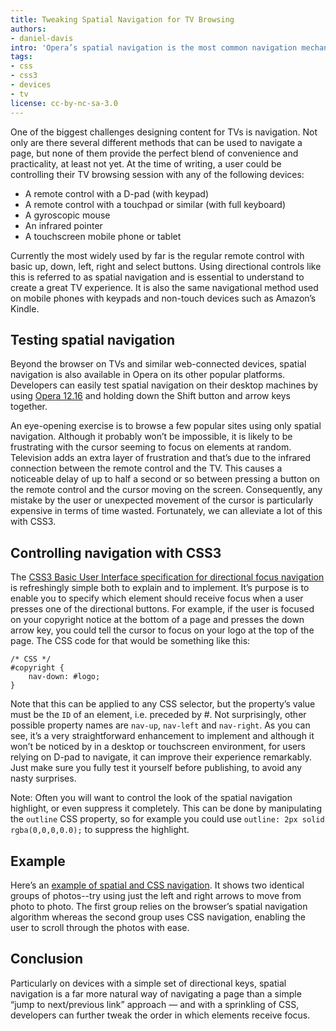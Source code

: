 ```yaml
---
title: Tweaking Spatial Navigation for TV Browsing
authors:
- daniel-davis
intro: 'Opera’s spatial navigation is the most common navigation mechanism on web-enabled TVs and devices. It offers an intuitive way for users to navigate web pages. Using a sprinkling of CSS3, developers can take full control over the exact order in which elements receive focus, to further enhance the browsing experience.'
tags:
- css
- css3
- devices
- tv
license: cc-by-nc-sa-3.0
---
```


One of the biggest challenges designing content for TVs is navigation. Not only are there several different methods that can be used to navigate a page, but none of them provide the perfect blend of convenience and practicality, at least not yet. At the time of writing, a user could be controlling their TV browsing session with any of the following devices:

- A remote control with a D-pad (with keypad)
- A remote control with a touchpad or similar (with full keyboard)
- A gyroscopic mouse
- An infrared pointer
- A touchscreen mobile phone or tablet

Currently the most widely used by far is the regular remote control with basic up, down, left, right and select buttons. Using directional controls like this is referred to as spatial navigation and is essential to understand to create a great TV experience. It is also the same navigational method used on mobile phones with keypads and non-touch devices such as Amazon’s Kindle.

## Testing spatial navigation

Beyond the browser on TVs and similar web-connected devices, spatial navigation is also available in Opera on its other popular platforms. Developers can easily test spatial navigation on their desktop machines by using [Opera 12.16][1] and holding down the Shift button and arrow keys together.

[1]: http://www.opera.com/download/guide/?ver=12.16

An eye-opening exercise is to browse a few popular sites using only spatial navigation. Although it probably won’t be impossible, it is likely to be frustrating with the cursor seeming to focus on elements at random. Television adds an extra layer of frustration and that’s due to the infrared connection between the remote control and the TV. This causes a noticeable delay of up to half a second or so between pressing a button on the remote control and the cursor moving on the screen. Consequently, any mistake by the user or unexpected movement of the cursor is particularly expensive in terms of time wasted. Fortunately, we can alleviate a lot of this with CSS3.

## Controlling navigation with CSS3

The [CSS3 Basic User Interface specification for directional focus navigation][3] is refreshingly simple both to explain and to implement. It’s purpose is to enable you to specify which element should receive focus when a user presses one of the directional buttons. For example, if the user is focused on your copyright notice at the bottom of a page and presses the down arrow key, you could tell the cursor to focus on your logo at the top of the page. The CSS code for that would be something like this:

[3]: http://www.w3.org/TR/css3-ui/#nav-dir

	/* CSS */
	#copyright {
		nav-down: #logo;
	}

Note that this can be applied to any CSS selector, but the property’s value must be the `ID` of an element, i.e. preceded by #. Not surprisingly, other possible property names are `nav-up`, `nav-left` and `nav-right`. As you can see, it’s a very straightforward enhancement to implement and although it won’t be noticed by in a desktop or touchscreen environment, for users relying on D-pad to navigate, it can improve their experience remarkably. Just make sure you fully test it yourself before publishing, to avoid any nasty surprises.

Note: Often you will want to control the look of the spatial navigation highlight, or even suppress it completely. This can be done by manipulating the `outline` CSS property, so for example you could use `outline: 2px solid rgba(0,0,0,0.0);` to suppress the highlight.

## Example

Here’s an [example of spatial and CSS navigation][4]. It shows two identical groups of photos--try using just the left and right arrows to move from photo to photo. The first group relies on the browser’s spatial navigation algorithm whereas the second group uses CSS navigation, enabling the user to scroll through the photos with ease.

[4]: /tv/tweaking-spatial-navigation-for-tv-browsing/example.html

## Conclusion

Particularly on devices with a simple set of directional keys, spatial navigation is a far more natural way of navigating a page than a simple “jump to next/previous link” approach — and with a sprinkling of CSS, developers can further tweak the order in which elements receive focus.
